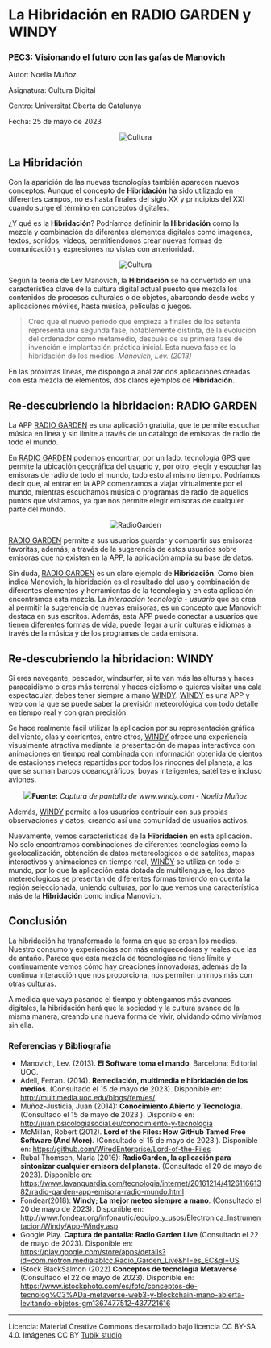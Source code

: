 # La Hibridación en RADIO GARDEN y WINDY

### PEC3: Visionando el futuro con las gafas de Manovich  

Autor: Noelia Muñoz

Asignatura: Cultura Digital 

Centro: Universitat Oberta de Catalunya                                                                               

Fecha: 25 de mayo de 2023

<p align="center">
  <img src=https://github.com/noemunma/PEC3_Manovich_Reloaded-1/blob/main/uoc-5a1940d-2.png?raw=true alt=Cultura digital>
</p>



## La Hibridación


Con la aparición de las nuevas tecnologías también aparecen nuevos conceptos. Aunque el concepto de **Hibridación** ha sido utilizado en diferentes campos, no es hasta finales del siglo XX y principios del XXI cuando surge el término en conceptos digitales. 


¿Y qué es la **Hibridación**? Podríamos defininir la **Hibridación** como la mezcla y combinación de diferentes elementos digitales como imagenes, textos, sonidos, videos, permitiendonos crear nuevas formas de comunicación y expresiones no vistas con anterioridad. 



<p align="center">
  <img src=https://github.com/noemunma/PEC3_Manovich_Reloaded-1/blob/main/2023-05-22_15h18_06.png?raw=true alt=Cultura digital>
</p>


Según la teoría de Lev Manovich, la **Hibridación** se ha convertido en una característica clave de la cultura digital actual puesto que mezcla los contenidos de procesos culturales o de objetos, abarcando desde webs y aplicaciones móviles, hasta música, películas o juegos.


> Creo que el nuevo periodo que empieza a finales de los setenta representa una segunda fase, notablemente distinta, de la evolución del ordenador como metamedio, después de su primera fase de invención e implantación práctica inicial. Esta nueva fase es la hibridación de los medios. *Manovich, Lev. (2013)*


En las próximas líneas, me dispongo a analizar dos aplicaciones creadas con esta mezcla de elementos, dos claros ejemplos de **Hibridación**.


## Re-descubriendo la hibridacion: RADIO GARDEN 

La APP [RADIO GARDEN](https://radio.garden/ "Página web RADIO GARDEN") es una aplicación gratuita, que te permite escuchar música en linea y sin límite a través de un catálogo de emisoras de radio de todo el mundo.

En [RADIO GARDEN](https://radio.garden/  "Página web RADIO GARDEN") podemos encontrar, por un lado, tecnología GPS que permite la ubicación geográfica del usuario y, por otro,  elegir y escuchar las emisoras de radio de todo el mundo, todo esto al mismo tiempo. Podríamos decir que, al entrar en la APP comenzamos a viajar virtualmente por el mundo, mientras escuchamos música o programas de radio de aquellos puntos que visitamos, ya que nos permite elegir emisoras de cualquier parte del mundo. 

<p align="center">
  <img src=https://github.com/noemunma/PEC3_Manovich_Reloaded-1/blob/main/Radiogarden.png?raw=true alt=RadioGarden>
</p>

[RADIO GARDEN](https://radio.garden/  "Página web RADIO GARDEN") permite a sus usuarios guardar y compartir sus emisoras favoritas, además, a través de la sugerencia de estos usuarios sobre emisoras que no existen en la APP, la aplicación amplia su base de datos. 


Sin duda, [RADIO GARDEN](https://radio.garden/  "Página web RADIO GARDEN") es un claro ejemplo de **Hibridación**. Como bien indica Manovich, la hibridación es el resultado del uso y combinación de diferentes elementos y herramientas de la tecnología y en esta aplicación encontramos esta mezcla. La *interacción tecnología - usuario* que se crea al permitir la sugerencia de nuevas emisoras,  es un concepto que Manovich destaca en sus escritos. Además, esta APP puede conectar a usuarios que tienen diferentes formas de vida, puede llegar a unir culturas e idiomas a través de la música y de los programas de cada emisora. 



## Re-descubriendo la hibridacion: WINDY

Si eres navegante, pescador, windsurfer, si te van más las alturas y haces paracaidismo o eres más terrenal y haces ciclismo o quieres visitar una cala espectacular, debes tener siempre a mano [WINDY](https://www.windy.com "Página web WINDY").  [WINDY](https://www.windy.com "Página web WINDY") es una APP y web con la que se puede saber la previsión meteorológica con todo detalle en tiempo real y con gran precisión.

Se hace realmente fácil utilizar la aplicación por su representación gráfica del viento, olas y corrientes, entre otros, [WINDY](https://www.windy.com "Página web WINDY") ofrece una experiencia visualmente atractiva mediante la presentación de mapas interactivos con animaciones en tiempo real combinada con información obtenida de cientos de estaciones meteos repartidas por todos los rincones del planeta, a los que se suman barcos oceanográficos, boyas inteligentes, satélites e incluso aviones.

<p align="center"><img src="https://github.com/noemunma/PEC3_Manovich_Reloaded-1/blob/main/Windy.png?raw=true" </br><b>Fuente:</b> <i>Captura de pantalla de www.windy.com - Noelia Muñoz</i></p>
  
Además, [WINDY](https://www.windy.com "Página web WINDY") permite a los usuarios contribuir con sus propias observaciones y datos, creando así una comunidad de usuarios activos. 

Nuevamente, vemos caracteristicas de la **Hibridación** en esta aplicación. No solo encontramos combinaciones de diferentes tecnologías como la geolocalización, obtención de datos metereologicos o de satelites, mapas interactivos y animaciones en tiempo real, [WINDY](https://www.windy.com "Página web WINDY") se utiliza en todo el mundo, por lo que la aplicación está dotada de multilenguaje, los datos metereologícos se presentan de diferentes formas teniendo en cuenta la región seleccionada, uniendo culturas, por lo que vemos una característica más de la **Hibridación** como indica Manovich. 

## Conclusión

La hibridación ha transformado la forma en que se crean los medios. Nuestro consumo y experiencias son más enriquecedoras y reales que las de antaño. Parece que esta mezcla de tecnologías no tiene límite y continuamente vemos cómo hay creaciones innovadoras, además de la continua interacción que nos proporciona, nos permiten unirnos más con otras culturas.

A medida que vaya pasando el tiempo y obtengamos más avances digitales, la hibridación hará que la sociedad y la cultura avance de la misma manera, creando una nueva forma de vivir, olvidando cómo vivíamos sin ella.


### Referencias y Bibliografía

* Manovich, Lev. (2013). **El Software toma el mando**. Barcelona: Editorial UOC.
* Adell, Ferran. (2014). **Remediación, multimedia e hibridación de los medios**.  (Consultado el 15 de mayo de 2023). Disponible en: http://multimedia.uoc.edu/blogs/fem/es/
* Muñoz-Justicia, Juan (2014): **Conocimiento Abierto y Tecnología**.  (Consultado el 15 de mayo de 2023 ). Disponible en: http://juan.psicologiasocial.eu/conocimiento-y-tecnologia
* McMillan, Robert (2012). **Lord of the Files: How GitHub Tamed Free Software (And More)**. (Consultado el 15 de mayo de 2023 ). Disponible en:  https://github.com/WiredEnterprise/Lord-of-the-Files
* Rubal Thomsen, Maria (2016): **RadioGarden, la aplicación para sintonizar cualquier emisora del planeta**. (Consultado el 20 de mayo de 2023). Disponible en:  https://www.lavanguardia.com/tecnologia/internet/20161214/412611661382/radio-garden-app-emisora-radio-mundo.html
* Fondear(2018): **Windy; La mejor meteo siempre a mano**. (Consultado el 20 de mayo de 2023). Disponible en: http://www.fondear.org/infonautic/equipo_y_usos/Electronica_Instrumentacion/Windy/App-Windy.asp
* Google Play. **Captura de pantalla: Radio Garden Live**  (Consultado el 22 de mayo de 2023). Disponible en: https://play.google.com/store/apps/details?id=com.niotron.medialablcc.Radio_Garden_Live&hl=es_EC&gl=US
* IStock BlackSalmon (2022) **Conceptos de tecnología Metaverse** (Consultado el 22 de mayo de 2023). Disponible en: https://www.istockphoto.com/es/foto/conceptos-de-tecnolog%C3%ADa-metaverse-web3-y-blockchain-mano-abierta-levitando-objetos-gm1367477512-437721616

----

Licencia: Material Creative Commons desarrollado bajo licencia CC BY-SA 4.0. Imágenes CC BY [Tubik studio](https://blog.tubikstudio.com/how-to-create-original-flat-illustrations-designers-tips/) 
